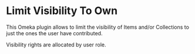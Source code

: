 # Limit Visibility To Own

This Omeka plugin allows to limit the visibility of Items and/or Collections
to just the ones the user have contributed.

Visibility rights are allocated by user role.